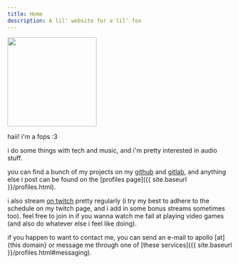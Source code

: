 ```yaml
---
title: Home
description: A lil' website for a lil' fox
---
```

<img src="{{ site.baseurl }}/assets/img/apollo_icon_river.png"
	width="200em"
	height="200em" />

haii! i'm a fops :3

i do some things with tech and music, and i'm pretty interested in audio stuff.

you can find a bunch of my projects on my [github](https://github.com/CoffeeCoder1)
and [gitlab](https://gitlab.com/CoffeeCoder1), and anything else i post can be
found on the [profiles page]({{ site.baseurl }}/profiles.html).

i also stream [on twitch](https://twitch.tv/apollofops) pretty regularly (i try
my best to adhere to the schedule on my twitch page, and i add in some bonus
streams sometimes too). feel free to join in if you wanna watch me fail at
playing video games (and also do whatever else i feel like doing).

if you happen to want to contact me, you can send an e-mail to apollo [at] {this
domain} or message me through one of [these services]({{ site.baseurl }}/profiles.html#messaging).
